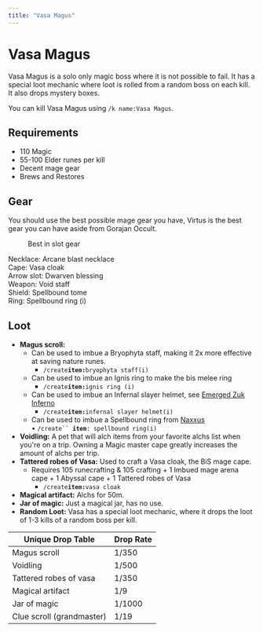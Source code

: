 ```yaml
---
title: "Vasa Magus"
---
```


# Vasa Magus

Vasa Magus is a solo only magic boss where it is not possible to fail. It has a special loot mechanic where loot is rolled from a random boss on each kill. It also drops mystery boxes.

You can kill Vasa Magus using `/k name:Vasa Magus`.

## Requirements

- 110 Magic
- 55-100 Elder runes per kill
- Decent mage gear
- Brews and Restores

## Gear

You should use the best possible mage gear you have, Virtus is the best gear you can have aside from Gorajan Occult.

<figure><figcaption>Best in slot gear</figcaption></figure>

Necklace: Arcane blast necklace\
Cape: Vasa cloak\
Arrow slot: Dwarven blessing\
Weapon: Void staff\
Shield: Spellbound tome\
Ring: Spellbound ring (i)

## Loot

- **Magus scroll:**
  - Can be used to imbue a Bryophyta staff, making it 2x more effective at saving nature runes.
    - `/create`**`item:`**`bryophyta staff(i)`
  - Can be used to imbue an Ignis ring to make the bis melee ring
    - `/create`**`item:`**`ignis ring (i)`
  - Can be used to imbue an Infernal slayer helmet, see [Emerged Zuk Inferno](../../minigames/emerged-zuk-inferno.md)
    - `/create`**`item:`**`infernal slayer helmet(i)`
  - Can be used to imbue a Spellbound ring from [Naxxus](https://bso-wiki.oldschool.gg/bosses/naxxus)\
     • `/create`` `**`item`**`: spellbound ring(i)`
- **Voidling:** A pet that will alch items from your favorite alchs list when you're on a trip. Owning a Magic master cape greatly increases the amount of alchs per trip.
- **Tattered robes of Vasa:** Used to craft a Vasa cloak, the BiS mage cape.
  - Requires 105 runecrafting & 105 crafting + 1 Imbued mage arena cape + 1 Abyssal cape + 1 Tattered robes of Vasa
    - `/create`**`item:`**`vasa cloak`
- **Magical artifact:** Alchs for 50m.
- **Jar of magic:** Just a magical jar, has no use.
- **Random Loot:** Vasa has a special loot mechanic, where it drops the loot of 1-3 kills of a random boss per kill.

| **Unique Drop Table**     | **Drop Rate** |
| ------------------------- | ------------- |
| Magus scroll              | 1/350         |
| Voidling                  | 1/500         |
| Tattered robes of vasa    | 1/350         |
| Magical artifact          | 1/9           |
| Jar of magic              | 1/1000        |
| Clue scroll (grandmaster) | 1/19          |

